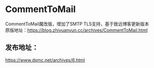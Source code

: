# CommentToMail
CommentToMail魔改版，增加了SMTP TLS支持，基于致远博客更新版本  
原版地址：https://blog.zhiyuanyun.cc/archives/CommentToMail.html

## 发布地址：
https://www.dxmc.net/archives/6.html
